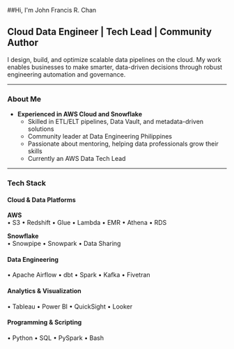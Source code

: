 ##Hi, I'm John Francis R. Chan

## Cloud Data Engineer | Tech Lead | Community Author
I design, build, and optimize scalable data pipelines on the cloud. My work enables businesses to make smarter, data-driven decisions through robust engineering automation and governance.

---

### About Me

- **Experienced in AWS Cloud and Snowflake**
  - Skilled in ETL/ELT pipelines, Data Vault, and metadata-driven solutions
  - Community leader at Data Engineering Philippines
  - Passionate about mentoring, helping data professionals grow their skills
  - Currently an AWS Data Tech Lead

---

### Tech Stack

#### Cloud & Data Platforms
**AWS**  
• S3 • Redshift • Glue • Lambda • EMR • Athena • RDS

**Snowflake**  
• Snowpipe • Snowpark • Data Sharing

#### Data Engineering
• Apache Airflow • dbt • Spark • Kafka • Fivetran

#### Analytics & Visualization
• Tableau • Power BI • QuickSight • Looker

#### Programming & Scripting
• Python • SQL • PySpark • Bash
